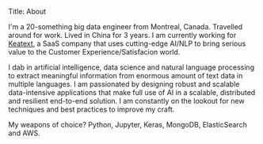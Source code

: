 Title: About

I'm a 20-something big data engineer from Montreal, Canada. Travelled around for work. Lived in China for 3 years.
I am currently working for [Keatext](http://keatext.ai/), a SaaS company that uses cutting-edge AI/NLP to bring serious value to the Customer Experience/Satisfacion world.

I dab in artificial intelligence, data science and natural language processing to extract meaningful information from enormous amount of text data in multiple languages. I am passionated by designing robust and scalable data-intensive applications that make full use of AI in a scalable, distributed and resilient end-to-end solution. I am constantly on the lookout for new techniques and best practices to improve my craft.

My weapons of choice? Python, Jupyter, Keras, MongoDB, ElasticSearch and AWS.
